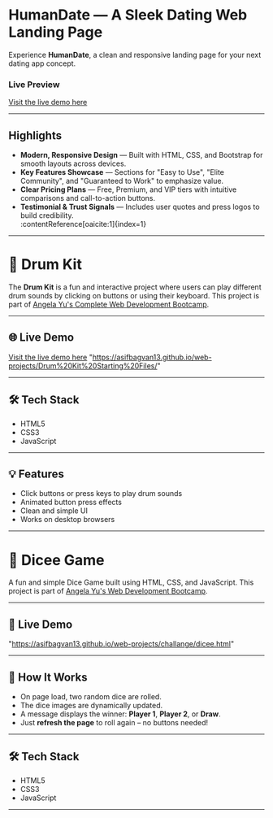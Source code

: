 
# HumanDate — A Sleek Dating Web Landing Page

Experience **HumanDate**, a clean and responsive landing page for your next dating app concept.

###  Live Preview  
[Visit the live demo here](http://asifbagvan13.github.io/web-projects/dating-web/)  
  
---

##  Highlights

- **Modern, Responsive Design** — Built with HTML, CSS, and Bootstrap for smooth layouts across devices.  
- **Key Features Showcase** — Sections for "Easy to Use", "Elite Community", and "Guaranteed to Work" to emphasize value.  
- **Clear Pricing Plans** — Free, Premium, and VIP tiers with intuitive comparisons and call-to-action buttons.  
- **Testimonial & Trust Signals** — Includes user quotes and press logos to build credibility.  
:contentReference[oaicite:1]{index=1}

---


# 🥁 Drum Kit

The **Drum Kit** is a fun and interactive project where users can play different drum sounds by clicking on buttons or using their keyboard. This project is part of [Angela Yu's Complete Web Development Bootcamp](https://www.udemy.com/course/the-complete-web-development-bootcamp/).

---

## 🌐 Live Demo
[Visit the live demo here](https://asifbagvan13.github.io/web-projects/Drum%20Kit%20Starting%20Files/)
"https://asifbagvan13.github.io/web-projects/Drum%20Kit%20Starting%20Files/"

---

## 🛠️ Tech Stack

- HTML5
- CSS3
- JavaScript

---

## 💡 Features

- Click buttons or press keys to play drum sounds
- Animated button press effects
- Clean and simple UI
- Works on desktop browsers

---


# 🎲 Dicee Game

A fun and simple Dice Game built using HTML, CSS, and JavaScript. This project is part of [Angela Yu's Web Development Bootcamp](https://www.udemy.com/course/the-complete-web-development-bootcamp/).

---

## 🔗 Live Demo

"https://asifbagvan13.github.io/web-projects/challange/dicee.html"


---

## 🧠 How It Works

- On page load, two random dice are rolled.
- The dice images are dynamically updated.
- A message displays the winner: **Player 1**, **Player 2**, or **Draw**.
- Just **refresh the page** to roll again – no buttons needed!

---

## 🛠 Tech Stack

- HTML5
- CSS3
- JavaScript

---
